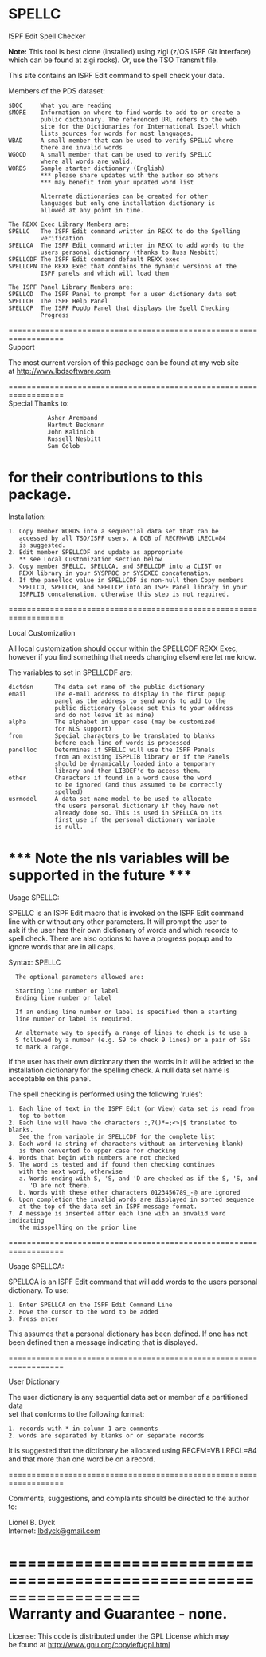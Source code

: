 # SPELLC
ISPF Edit Spell Checker

<b>Note:</b> This tool is best clone (installed) using zigi (z/OS ISPF Git Interface) which can be found at zigi.rocks). Or, use the TSO Transmit file.

This site contains an ISPF Edit command to spell check your data.           
                                                                                
Members of the PDS dataset:                                                       
                                                                                
    $DOC     What you are reading                                               
    $MORE    Information on where to find words to add to or create a           
             public dictionary. The referenced URL refers to the web            
             site for the Dictionaries for International Ispell which           
             lists sources for words for most languages.                                 
    WBAD     A small member that can be used to verify SPELLC where             
             there are invalid words                                            
    WGOOD    A small member that can be used to verify SPELLC                   
             where all words are valid.                                         
    WORDS    Sample starter dictionary (English)                                
             *** please share updates with the author so others                 
             *** may benefit from your updated word list                        
                                                                                
             Alternate dictionaries can be created for other                    
             languages but only one installation dictionary is                  
             allowed at any point in time.                                      
                                                                                
    The REXX Exec Library Members are:                                          
    SPELLC   The ISPF Edit command written in REXX to do the Spelling           
             verification                                                       
    SPELLCA  The ISPF Edit command written in REXX to add words to the          
             users personal dictionary (thanks to Russ Nesbitt)                 
    SPELLCDF The ISPF Edit command default REXX exec                            
    SPELLCPN The REXX Exec that contains the dynamic versions of the            
             ISPF panels and which will load them                               
                                                                                
    The ISPF Panel Library Members are:                                         
    SPELLCD  The ISPF Panel to prompt for a user dictionary data set            
    SPELLCH  The ISPF Help Panel                                                
    SPELLCP  The ISPF PopUp Panel that displays the Spell Checking              
             Progress                                                           
                                                                                
==================================================================              
Support                                                                         
                                                                                
The most current version of this package can be found at my web site            
at http://www.lbdsoftware.com                                                   
                                                                                
==================================================================              
Special Thanks to:                                                              
                                                                                
               Asher Aremband                                                   
               Hartmut Beckmann                                                 
               John Kalinich                                                    
               Russell Nesbitt                                                  
               Sam Golob                                                        
                                                                                
for their contributions to this package.                                        
==================================================================              
                                                                                
Installation:                                                                   
                                                                                
    1. Copy member WORDS into a sequential data set that can be                 
       accessed by all TSO/ISPF users. A DCB of RECFM=VB LRECL=84               
       is suggested.                                                            
    2. Edit member SPELLCDF and update as appropriate                           
       ** see Local Customization section below                                 
    3. Copy member SPELLC, SPELLCA, and SPELLCDF into a CLIST or                
       REXX library in your SYSPROC or SYSEXEC concatenation.                   
    4. If the panelloc value in SPELLCDF is non-null then Copy members          
       SPELLCD, SPELLCH, and SPELLCP into an ISPF Panel library in your         
       ISPPLIB concatenation, otherwise this step is not required.              
                                                                                
==================================================================              
                                                                                
Local Customization                                                             
                                                                                
All local customization should occur within the SPELLCDF REXX Exec,             
however if you find something that needs changing elsewhere let me know.        
                                                                                
The variables to set in SPELLCDF are:                                           
                                                                                
    dictdsn      The data set name of the public dictionary                     
    email        The e-mail address to display in the first popup               
                 panel as the address to send words to add to the               
                 public dictionary (please set this to your address             
                 and do not leave it as mine)                                   
    alpha        The alphabet in upper case (may be customized                  
                 for NLS support)                                               
    from         Special characters to be translated to blanks                  
                 before each line of words is processed                         
    panelloc     Determines if SPELLC will use the ISPF Panels                  
                 from an existing ISPPLIB library or if the Panels              
                 should be dynamically loaded into a temporary                  
                 library and then LIBDEF'd to access them.                      
    other        Characters if found in a word cause the word                   
                 to be ignored (and thus assumed to be correctly                
                 spelled)                                                       
    usrmodel     A data set name model to be used to allocate                   
                 the users personal dictionary if they have not                 
                 already done so. This is used in SPELLCA on its                
                 first use if the personal dictionary variable                  
                 is null.                                                       
                                                                                
*** Note the nls variables will be supported in the future ***                  
==================================================================              
                                                                                
Usage SPELLC:                                                                   
                                                                                
SPELLC is an ISPF Edit macro that is invoked on the ISPF Edit command           
line with or without any other parameters. It will prompt the user to           
ask if the user has their own dictionary of words and which records to          
spell check. There are also options to have a progress popup and to             
ignore words that are in all caps.                                              
                                                                                
Syntax:   SPELLC <optional-parameters>                                          
                                                                                
      The optional parameters allowed are:                                      
                                                                                
      Starting line number or label                                             
      Ending line number or label                                               
                                                                                
      If an ending line number or label is specified then a starting            
      line number or label is required.                                         
                                                                                
      An alternate way to specify a range of lines to check is to use a         
      S followed by a number (e.g. S9 to check 9 lines) or a pair of SSs        
      to mark a range.                                                          
                                                                                
If the user has their own dictionary then the words in it will be added to the  
installation dictionary for the spelling check. A null data set name is         
acceptable on this panel.                                                       
                                                                                
The spell checking is performed using the following 'rules':                    
                                                                                
    1. Each line of text in the ISPF Edit (or View) data set is read from       
       top to bottom                                                            
    2. Each line will have the characters :,?()*=;<>|$ translated to blanks.    
       See the from variable in SPELLCDF for the complete list                  
    3. Each word (a string of characters without an intervening blank)          
       is then converted to upper case for checking                             
    4. Words that begin with numbers are not checked                            
    5. The word is tested and if found then checking continues                  
       with the next word, otherwise                                            
       a. Words ending with S, 'S, and 'D are checked as if the S, 'S, and      
          'D are not there.                                                     
       b. Words with these other characters 0123456789_-@ are ignored           
    6. Upon completion the invalid words are displayed in sorted sequence       
       at the top of the data set in ISPF message format.                       
    7. A message is inserted after each line with an invalid word indicating    
       the misspelling on the prior line                                        
                                                                                
==================================================================              
                                                                                
Usage SPELLCA:                                                                  
                                                                                
SPELLCA is an ISPF Edit command that will add words to the users personal       
dictionary. To use:                                                             
                                                                                
    1. Enter SPELLCA on the ISPF Edit Command Line                              
    2. Move the cursor to the word to be added                                  
    3. Press enter                                                              
                                                                                
This assumes that a personal dictionary has been defined. If one has not        
been defined then a message indicating that is displayed.                       
                                                                                
==================================================================              
                                                                                
User Dictionary                                                                 
                                                                                
The user dictionary is any sequential data set or member of a partitioned data  
set that conforms to the following format:                                      
                                                                                
    1. records with * in column 1 are comments                                  
    2. words are separated by blanks or on separate records                     
                                                                                
It is suggested that the dictionary be allocated using RECFM=VB LRECL=84        
and that more than one word be on a record.                                     
                                                                                
==================================================================              
                                                                                
Comments, suggestions, and complaints should be directed to the author          
to:                                                                             
                                                                                
  Lionel B. Dyck                                                                
  Internet: lbdyck@gmail.com                                                    
                                                                                
==================================================================              
Warranty and Guarantee - none.                                                  
==================================================================              
License: This code is distributed under the GPL License which may               
be found at http://www.gnu.org/copyleft/gpl.html                                
